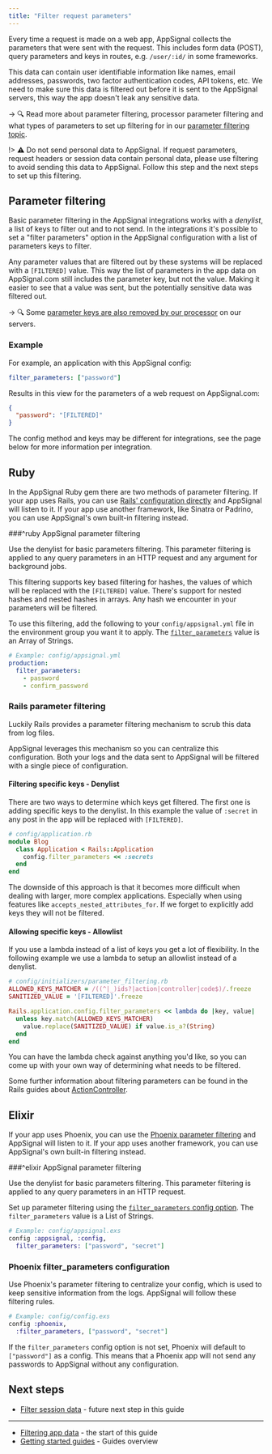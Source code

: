 ```yaml
---
title: "Filter request parameters"
---
```


Every time a request is made on a web app, AppSignal collects the parameters that were sent with the request. This includes form data (POST), query parameters and keys in routes, e.g. `/user/:id/` in some frameworks.

This data can contain user identifiable information like names, email addresses, passwords, two factor authentication codes, API tokens, etc. We need to make sure this data is filtered out before it is sent to the AppSignal servers, this way the app doesn't leak any sensitive data.

-> 🔍 Read more about parameter filtering, processor parameter filtering and what types of parameters to set up filtering for in our [parameter filtering topic][parameter filtering].

!> ⚠️ Do not send personal data to AppSignal. If request parameters, request headers or session data contain personal data, please use filtering to avoid sending this data to AppSignal. Follow this step and the next steps to set up this filtering.

## Parameter filtering

Basic parameter filtering in the AppSignal integrations works with a _denylist_, a list of keys to filter out and to not send. In the integrations it's possible to set a "filter parameters" option in the AppSignal configuration with a list of parameters keys to filter.

Any parameter values that are filtered out by these systems will be replaced with a `[FILTERED]` value. This way the list of parameters in the app data on AppSignal.com still includes the parameter key, but not the value. Making it easier to see that a value was sent, but the potentially sensitive data was filtered out.

-> 🔍 Some [parameter keys are also removed by our processor](/application/parameter-filtering.html#processor-parameter-filtering) on our servers.

### Example

For example, an application with this AppSignal config:

```yaml
filter_parameters: ["password"]
```

Results in this view for the parameters of a web request on AppSignal.com:

```json
{
  "password": "[FILTERED]"
}
```

The config method and keys may be different for integrations, see the page below for more information per integration.

## Ruby

In the AppSignal Ruby gem there are two methods of parameter filtering. If your app uses Rails, you can use [Rails' configuration directly](#rails-parameter-filtering) and AppSignal will listen to it. If your app use another framework, like Sinatra or Padrino, you can use AppSignal's own built-in filtering instead.

###^ruby AppSignal parameter filtering

Use the denylist for basic parameters filtering. This parameter filtering is applied to any query parameters in an HTTP request and any argument for background jobs.

This filtering supports key based filtering for hashes, the values of which will be replaced with the `[FILTERED]` value. There's support for nested hashes and nested hashes in arrays. Any hash we encounter in your parameters will be filtered.

To use this filtering, add the following to your `config/appsignal.yml` file in the environment group you want it to apply. The [`filter_parameters`](/ruby/configuration/options.html#option-filter_parameters) value is an Array of Strings.

```yml
# Example: config/appsignal.yml
production:
  filter_parameters:
    - password
    - confirm_password
```

### Rails parameter filtering

Luckily Rails provides a parameter filtering mechanism to scrub this data from
log files.

AppSignal leverages this mechanism so you can centralize this
configuration. Both your logs and the data sent to AppSignal will be
filtered with a single piece of configuration.

#### Filtering specific keys - Denylist

There are two ways to determine which keys get filtered. The first one is adding specific keys to the denylist. In this example the value of `:secret` in any post in the app will  be replaced with `[FILTERED]`.

```ruby
# config/application.rb
module Blog
  class Application < Rails::Application
    config.filter_parameters << :secrets
  end
end
```

The downside of this approach is that it becomes more difficult when dealing
with larger, more complex applications. Especially when using features
like `accepts_nested_attributes_for`. If we forget to explicitly add
keys they will not be filtered.

#### Allowing specific keys - Allowlist

If you use a lambda instead of a list of keys you get a lot of flexibility. In the following example we use a lambda to setup an allowlist instead of a denylist.

```ruby
# config/initializers/parameter_filtering.rb
ALLOWED_KEYS_MATCHER = /((^|_)ids?|action|controller|code$)/.freeze
SANITIZED_VALUE = '[FILTERED]'.freeze

Rails.application.config.filter_parameters << lambda do |key, value|
  unless key.match(ALLOWED_KEYS_MATCHER)
    value.replace(SANITIZED_VALUE) if value.is_a?(String)
  end
end
```

You can have the lambda check against anything you'd like, so you can come up with your own way of determining what needs to be filtered.

Some further information about filtering parameters can be found in the Rails guides about [ActionController](http://guides.rubyonrails.org/action_controller_overview.html#parameters-filtering).

## Elixir

If your app uses Phoenix, you can use the [Phoenix parameter filtering](#phoenix-filter_parameters-configuration) and AppSignal will listen to it. If your app uses another framework, you can use AppSignal's own built-in filtering instead.

###^elixir AppSignal parameter filtering

Use the denylist for basic parameters filtering. This parameter filtering is applied to any query parameters in an HTTP request.

Set up parameter filtering using the [`filter_parameters` config option](/elixir/configuration/options.html#option-filter_parameters). The `filter_parameters` value is a List of Strings.

```elixir
# Example: config/appsignal.exs
config :appsignal, :config,
  filter_parameters: ["password", "secret"]
```

### Phoenix filter_parameters configuration

Use Phoenix's parameter filtering to centralize your config, which is used to keep sensitive information from the logs. AppSignal will follow these filtering rules.

```elixir
# Example: config/config.exs
config :phoenix,
  :filter_parameters, ["password", "secret"]
```

If the `filter_parameters` config option is not set, Phoenix will default to `["password"]` as a config. This means that a Phoenix app will not send any passwords to AppSignal without any configuration.

## Next steps

- [Filter session data](/guides/filter-data/filter-session-data.html) - future next step in this guide

---

- [Filtering app data](/guides/filter-data/) - the start of this guide
- [Getting started guides](/guides/) - Guides overview

[parameter filtering]: /application/parameter-filtering.html

